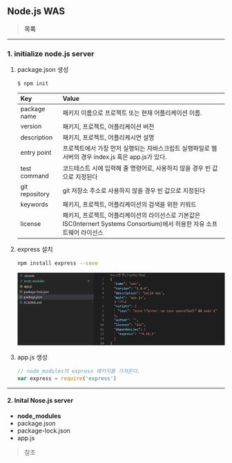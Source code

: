 ## Node.js WAS

> **목록**



---

### 1. initialize node.js server

1. package.json 생성

   ```bash
   $ npm init
   ```

   | Key            | Value                                                        |
   | -------------- | ------------------------------------------------------------ |
   | package name   | 패키지 이름으로 프로젝트 또는 현재 어플리케이션 이름.        |
   | version        | 패키지, 프로젝트, 어플리케이션 버전                          |
   | description    | 패키지, 프로젝트, 어플리케시연 설명                          |
   | entry point    | 프로젝트에서 가장 먼저 실행되는 자바스크립트 실행파일로 웹서버의 경우 index.js 혹은 app.js가 있다. |
   | test command   | 코드테스트 시에 입력해 줄 명령어로, 사용하지 않을 경우 빈 값으로 지정된다 |
   | git repository | git 저장소 주소로 사용하지 않을 경우 빈 값으로 지정된다      |
   | keywords       | 패키지, 프로젝트, 어플리케이션의 검색을 위한 키워드          |
   | license        | 패키지, 프로젝트, 어플리케이션의 라이선스로 기본값은 ISC(Internert Systems Consortium)에서 허용한 자유 소프트웨어 라이선스 |

2. express 설치

   ```bash
   npm install express --save
   ```

   ![](../image/node/install-express.png)

3. app.js 생성

   ```javascript
   // node_modules의 express 패키지를 가져온다.
   var express = require('express')
   ```

   





---

#### 2. Inital Nose.js server

- **node_modules**
- package.json
- package-lock.json
- app.js

> 참조
>
> 

